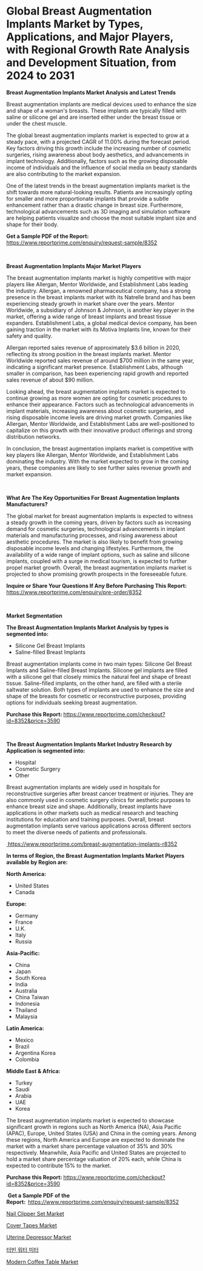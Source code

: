 <p><h1>Global Breast Augmentation Implants Market by Types, Applications, and Major Players, with Regional Growth Rate Analysis and Development Situation, from 2024 to 2031</h1></p><p><strong>Breast Augmentation Implants Market Analysis and Latest Trends</strong></p>
<p><p>Breast augmentation implants are medical devices used to enhance the size and shape of a woman's breasts. These implants are typically filled with saline or silicone gel and are inserted either under the breast tissue or under the chest muscle.</p><p>The global breast augmentation implants market is expected to grow at a steady pace, with a projected CAGR of 11.00% during the forecast period. Key factors driving this growth include the increasing number of cosmetic surgeries, rising awareness about body aesthetics, and advancements in implant technology. Additionally, factors such as the growing disposable income of individuals and the influence of social media on beauty standards are also contributing to the market expansion.</p><p>One of the latest trends in the breast augmentation implants market is the shift towards more natural-looking results. Patients are increasingly opting for smaller and more proportionate implants that provide a subtle enhancement rather than a drastic change in breast size. Furthermore, technological advancements such as 3D imaging and simulation software are helping patients visualize and choose the most suitable implant size and shape for their body.</p></p>
<p><strong>Get a Sample PDF of the Report:&nbsp;</strong> <a href="https://www.reportprime.com/enquiry/request-sample/8352">https://www.reportprime.com/enquiry/request-sample/8352</a></p>
<p>&nbsp;</p>
<p><strong>Breast Augmentation Implants Major Market Players</strong></p>
<p><p>The breast augmentation implants market is highly competitive with major players like Allergan, Mentor Worldwide, and Establishment Labs leading the industry. Allergan, a renowned pharmaceutical company, has a strong presence in the breast implants market with its Natrelle brand and has been experiencing steady growth in market share over the years. Mentor Worldwide, a subsidiary of Johnson & Johnson, is another key player in the market, offering a wide range of breast implants and breast tissue expanders. Establishment Labs, a global medical device company, has been gaining traction in the market with its Motiva Implants line, known for their safety and quality.</p><p>Allergan reported sales revenue of approximately $3.6 billion in 2020, reflecting its strong position in the breast implants market. Mentor Worldwide reported sales revenue of around $700 million in the same year, indicating a significant market presence. Establishment Labs, although smaller in comparison, has been experiencing rapid growth and reported sales revenue of about $90 million.</p><p>Looking ahead, the breast augmentation implants market is expected to continue growing as more women are opting for cosmetic procedures to enhance their appearance. Factors such as technological advancements in implant materials, increasing awareness about cosmetic surgeries, and rising disposable income levels are driving market growth. Companies like Allergan, Mentor Worldwide, and Establishment Labs are well-positioned to capitalize on this growth with their innovative product offerings and strong distribution networks.</p><p>In conclusion, the breast augmentation implants market is competitive with key players like Allergan, Mentor Worldwide, and Establishment Labs dominating the industry. With the market expected to grow in the coming years, these companies are likely to see further sales revenue growth and market expansion.</p></p>
<p>&nbsp;</p>
<p><strong>What Are The Key Opportunities For Breast Augmentation Implants Manufacturers?</strong></p>
<p><p>The global market for breast augmentation implants is expected to witness a steady growth in the coming years, driven by factors such as increasing demand for cosmetic surgeries, technological advancements in implant materials and manufacturing processes, and rising awareness about aesthetic procedures. The market is also likely to benefit from growing disposable income levels and changing lifestyles. Furthermore, the availability of a wide range of implant options, such as saline and silicone implants, coupled with a surge in medical tourism, is expected to further propel market growth. Overall, the breast augmentation implants market is projected to show promising growth prospects in the foreseeable future.</p></p>
<p><strong>Inquire or Share Your Questions If Any Before Purchasing This Report:</strong> <a href="https://www.reportprime.com/enquiry/pre-order/8352">https://www.reportprime.com/enquiry/pre-order/8352</a></p>
<p>&nbsp;</p>
<p><strong>Market Segmentation</strong></p>
<p><strong>The Breast Augmentation Implants Market Analysis by types is segmented into:</strong></p>
<p><ul><li>Silicone Gel Breast Implants</li><li>Saline-filled Breast Implants</li></ul></p>
<p><p>Breast augmentation implants come in two main types: Silicone Gel Breast Implants and Saline-filled Breast Implants. Silicone gel implants are filled with a silicone gel that closely mimics the natural feel and shape of breast tissue. Saline-filled implants, on the other hand, are filled with a sterile saltwater solution. Both types of implants are used to enhance the size and shape of the breasts for cosmetic or reconstructive purposes, providing options for individuals seeking breast augmentation.</p></p>
<p><strong>Purchase this Report:&nbsp;</strong><a href="https://www.reportprime.com/checkout?id=8352&price=3590">https://www.reportprime.com/checkout?id=8352&price=3590</a></p>
<p>&nbsp;</p>
<p><strong>The Breast Augmentation Implants Market Industry Research by Application is segmented into:</strong></p>
<p><ul><li>Hospital</li><li>Cosmetic Surgery</li><li>Other</li></ul></p>
<p><p>Breast augmentation implants are widely used in hospitals for reconstructive surgeries after breast cancer treatment or injuries. They are also commonly used in cosmetic surgery clinics for aesthetic purposes to enhance breast size and shape. Additionally, breast implants have applications in other markets such as medical research and teaching institutions for education and training purposes. Overall, breast augmentation implants serve various applications across different sectors to meet the diverse needs of patients and professionals.</p></p>
<p><a href="https://www.reportprime.com/breast-augmentation-implants-r8352">&nbsp;https://www.reportprime.com/breast-augmentation-implants-r8352</a></p>
<p><strong>In terms of Region, the Breast Augmentation Implants Market Players available by Region are:</strong></p>
<p>
    <p> <strong> North America: </strong>
        <ul>
            <li>United States</li>
            <li>Canada</li>
        </ul>
        </p> 
    <p> <strong> Europe: </strong>
        <ul>
            <li>Germany</li>
            <li>France</li>
            <li>U.K.</li>
            <li>Italy</li>
            <li>Russia</li>
        </ul>
        </p> 
    <p> <strong> Asia-Pacific: </strong>
        <ul>
            <li>China</li>
            <li>Japan</li>
            <li>South Korea</li>
            <li>India</li>
            <li>Australia</li>
            <li>China Taiwan</li>
            <li>Indonesia</li>
            <li>Thailand</li>
            <li>Malaysia</li>
        </ul>
        </p> 
    <p> <strong> Latin America: </strong>
        <ul>
            <li>Mexico</li>
            <li>Brazil</li>
            <li>Argentina Korea</li>
            <li>Colombia</li>
        </ul>
        </p> 
    <p> <strong> Middle East & Africa: </strong>
        <ul>
            <li>Turkey</li>
            <li>Saudi</li>
            <li>Arabia</li>
            <li>UAE</li>
            <li>Korea</li>
        </ul>
    </p>
    </p>
<p><p>The breast augmentation implants market is expected to showcase significant growth in regions such as North America (NA), Asia Pacific (APAC), Europe, United States (USA) and China in the coming years. Among these regions, North America and Europe are expected to dominate the market with a market share percentage valuation of 35% and 30% respectively. Meanwhile, Asia Pacific and United States are projected to hold a market share percentage valuation of 20% each, while China is expected to contribute 15% to the market.</p></p>
<p><strong>Purchase this Report: </strong><a href="https://www.reportprime.com/checkout?id=8352&price=3590">https://www.reportprime.com/checkout?id=8352&price=3590</a></p>
<p>&nbsp;<strong>Get a Sample PDF of the Report:&nbsp;&nbsp;</strong><a href="https://www.reportprime.com/enquiry/request-sample/8352">https://www.reportprime.com/enquiry/request-sample/8352</a></p>
<p><strong></strong></p>
<p><p><a href="https://issuu.com/reportprime-2/docs/nail-clipper-set-market-size-2030.pptx">Nail Clipper Set Market</a></p><p><a href="https://www.linkedin.com/pulse/decoding-cover-tapes-market-deep-dive-latest-trends-segmentation-hdd4f">Cover Tapes Market</a></p><p><a href="https://github.com/jodemen/Market-Research-Report-List-2/blob/main/uterine-depressor-market.md">Uterine Depressor Market</a></p><p><a href="https://github.com/WilburKihn5676/Market-Research-Report-List-1/blob/main/233001673025.md">터빈 워터 미터</a></p><p><a href="https://issuu.com/reportprime-2/docs/modern-coffee-table-market-size-2030.pptx">Modern Coffee Table Market</a></p></p>